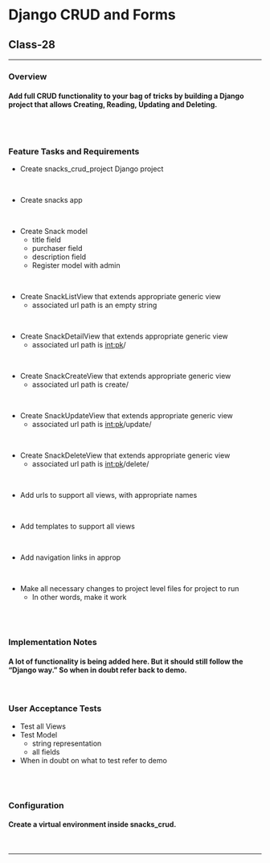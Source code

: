 # Django CRUD and Forms

## Class-28

---

### Overview
#### Add full CRUD functionality to your bag of tricks by building a Django project that allows Creating, Reading, Updating and Deleting.

<br>
<br>

### Feature Tasks and Requirements
- Create snacks_crud_project Django project

<br>

- Create snacks app

<br>

- Create Snack model
    - title field
    - purchaser field
    - description field
    - Register model with admin

<br>

- Create SnackListView that extends appropriate generic view
    - associated url path is an empty string

<br>

- Create SnackDetailView that extends appropriate generic view
    - associated url path is <int:pk>/

<br>

- Create SnackCreateView that extends appropriate generic view
    - associated url path is create/

<br>

- Create SnackUpdateView that extends appropriate generic view
    - associated url path is <int:pk>/update/

<br>

- Create SnackDeleteView that extends appropriate generic view
    - associated url path is <int:pk>/delete/

<br>

- Add urls to support all views, with appropriate names

<br>

- Add templates to support all views

<br>

- Add navigation links in approp

<br>

- Make all necessary changes to project level files for project to run
    - In other words, make it work

<br>
<br>

### Implementation Notes
#### A lot of functionality is being added here. But it should still follow the “Django way.” So when in doubt refer back to demo.

<br>

### User Acceptance Tests
- Test all Views
- Test Model
    - string representation
    - all fields
- When in doubt on what to test refer to demo

<br>
<br>

### Configuration

#### Create a virtual environment inside snacks_crud.

<br>

---
<br>

